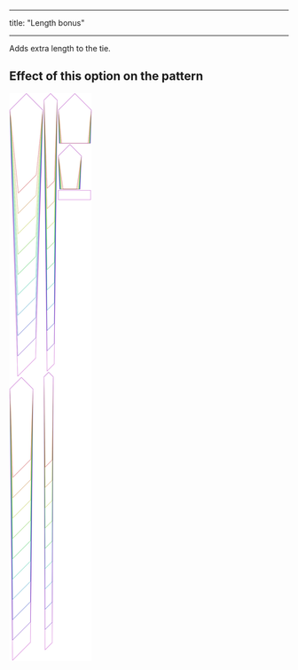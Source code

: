 - - -
title: "Length bonus"
- - -

Adds extra length to the tie.

## Effect of this option on the pattern

![This image shows the effect of this option by superimposing several variants that have a different value for this option](trayvon_lengthbonus_sample.svg "Effect of this option on the pattern")
